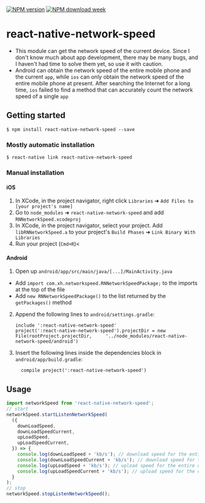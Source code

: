 [![NPM version](https://badgen.net/npm/v/react-native-network-speed)](https://www.npmjs.com/package/react-native-network-speed)
[![NPM download week](https://badgen.net/npm/dw/react-native-network-speed)](https://www.npmjs.com/package/react-native-network-speed)

# react-native-network-speed

- This module can get the network speed of the current device. Since I don't know much about app development, there may be many bugs, and I haven't had time to solve them yet, so use it with caution.<br/>
- Android can obtain the network speed of the entire mobile phone and the current `app`, while `ios` can only obtain the network speed of the entire mobile phone at present. After searching the Internet for a long time, `ios` failed to find a method that can accurately count the network speed of a single `app`

## Getting started

`$ npm install react-native-network-speed --save`

### Mostly automatic installation

`$ react-native link react-native-network-speed`

### Manual installation

#### iOS

1. In XCode, in the project navigator, right click `Libraries` ➜ `Add Files to [your project's name]`
2. Go to `node_modules` ➜ `react-native-network-speed` and add `RNNetworkSpeed.xcodeproj`
3. In XCode, in the project navigator, select your project. Add `libRNNetworkSpeed.a` to your project's `Build Phases` ➜ `Link Binary With Libraries`
4. Run your project (`Cmd+R`)<

#### Android

1. Open up `android/app/src/main/java/[...]/MainActivity.java`

- Add `import com.xh.networkspeed.RNNetworkSpeedPackage;` to the imports at the top of the file
- Add `new RNNetworkSpeedPackage()` to the list returned by the `getPackages()` method

2. Append the following lines to `android/settings.gradle`:
   ```
   include ':react-native-network-speed'
   project(':react-native-network-speed').projectDir = new File(rootProject.projectDir, 	'../node_modules/react-native-network-speed/android')
   ```
3. Insert the following lines inside the dependencies block in `android/app/build.gradle`:
   ```
     compile project(':react-native-network-speed')
   ```

## Usage

```javascript
import networkSpeed from 'react-native-network-speed';
// start
networkSpeed.startListenNetworkSpeed(
  ({
    downLoadSpeed,
    downLoadSpeedCurrent,
    upLoadSpeed,
    upLoadSpeedCurrent,
  }) => {
    console.log(downLoadSpeed + 'kb/s'); // download speed for the entire device 整个设备的下载速度
    console.log(downLoadSpeedCurrent + 'kb/s'); // download speed for the current app 当前app的下载速度(currently can only be used on Android)
    console.log(upLoadSpeed + 'kb/s'); // upload speed for the entire device 整个设备的上传速度
    console.log(upLoadSpeedCurrent + 'kb/s'); // upload speed for the current app 当前app的上传速度(currently can only be used on Android)
  }
);
// stop
networkSpeed.stopListenNetworkSpeed();
```
